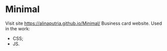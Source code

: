 # Minimal
Visit site https://alinaputria.github.io/Minimal/
Business card website. 
Used in the work:
- CSS;
- JS.
